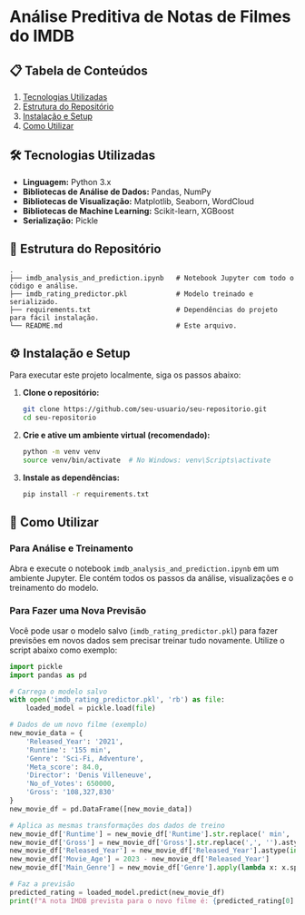 # Análise Preditiva de Notas de Filmes do IMDB

## 📋 Tabela de Conteúdos

1. [Tecnologias Utilizadas](#-tecnologias-utilizadas)
2. [Estrutura do Repositório](#-estrutura-do-repositório)
3. [Instalação e Setup](#-instalação-e-setup)
4. [Como Utilizar](#-como-utilizar)

## 🛠️ Tecnologias Utilizadas

-   **Linguagem:** Python 3.x
-   **Bibliotecas de Análise de Dados:** Pandas, NumPy
-   **Bibliotecas de Visualização:** Matplotlib, Seaborn, WordCloud
-   **Bibliotecas de Machine Learning:** Scikit-learn, XGBoost
-   **Serialização:** Pickle

## 📁 Estrutura do Repositório

```
.
├── imdb_analysis_and_prediction.ipynb   # Notebook Jupyter com todo o código e análise.
├── imdb_rating_predictor.pkl            # Modelo treinado e serializado.
├── requirements.txt                     # Dependências do projeto para fácil instalação.
└── README.md                            # Este arquivo.
```

## ⚙️ Instalação e Setup

Para executar este projeto localmente, siga os passos abaixo:

1. **Clone o repositório:**

    ```bash
    git clone https://github.com/seu-usuario/seu-repositorio.git
    cd seu-repositorio
    ```

2. **Crie e ative um ambiente virtual (recomendado):**

    ```bash
    python -m venv venv
    source venv/bin/activate  # No Windows: venv\Scripts\activate
    ```

3. **Instale as dependências:**
    ```bash
    pip install -r requirements.txt
    ```

## 🚀 Como Utilizar

### Para Análise e Treinamento

Abra e execute o notebook `imdb_analysis_and_prediction.ipynb` em um ambiente Jupyter. Ele contém todos os passos da análise, visualizações e o treinamento do modelo.

### Para Fazer uma Nova Previsão

Você pode usar o modelo salvo (`imdb_rating_predictor.pkl`) para fazer previsões em novos dados sem precisar treinar tudo novamente. Utilize o script abaixo como exemplo:

```python
import pickle
import pandas as pd

# Carrega o modelo salvo
with open('imdb_rating_predictor.pkl', 'rb') as file:
    loaded_model = pickle.load(file)

# Dados de um novo filme (exemplo)
new_movie_data = {
    'Released_Year': '2021',
    'Runtime': '155 min',
    'Genre': 'Sci-Fi, Adventure',
    'Meta_score': 84.0,
    'Director': 'Denis Villeneuve',
    'No_of_Votes': 650000,
    'Gross': '108,327,830'
}
new_movie_df = pd.DataFrame([new_movie_data])

# Aplica as mesmas transformações dos dados de treino
new_movie_df['Runtime'] = new_movie_df['Runtime'].str.replace(' min', '').astype(int)
new_movie_df['Gross'] = new_movie_df['Gross'].str.replace(',', '').astype(float)
new_movie_df['Released_Year'] = new_movie_df['Released_Year'].astype(int)
new_movie_df['Movie_Age'] = 2023 - new_movie_df['Released_Year']
new_movie_df['Main_Genre'] = new_movie_df['Genre'].apply(lambda x: x.split(',')[0])

# Faz a previsão
predicted_rating = loaded_model.predict(new_movie_df)
print(f"A nota IMDB prevista para o novo filme é: {predicted_rating[0]:.2f}")
```
